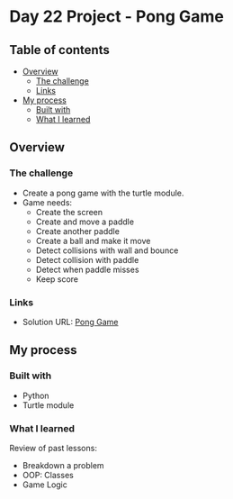 # Day 22 Project - Pong Game 

## Table of contents

- [Overview](#overview)
  - [The challenge](#the-challenge)
  - [Links](#links)
- [My process](#my-process)
  - [Built with](#built-with)
  - [What I learned](#what-i-learned)

## Overview

### The challenge

- Create a pong game with the turtle module.
- Game needs:
  - Create the screen
  - Create and move a paddle
  - Create another paddle
  - Create a ball and make it move
  - Detect collisions with wall and bounce 
  - Detect collision with paddle
  - Detect when paddle misses
  - Keep score

### Links

- Solution URL: [Pong Game](https://github.com/Mikerniker/100_Days_of_Python/tree/main/Day22)

## My process

### Built with

- Python
- Turtle module

### What I learned
Review of past lessons:
- Breakdown a problem
- OOP: Classes
- Game Logic

